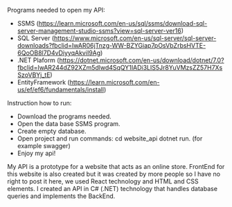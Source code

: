 Programs needed to open my API:

- SSMS (https://learn.microsoft.com/en-us/sql/ssms/download-sql-server-management-studio-ssms?view=sql-server-ver16)
- SQL Server (https://www.microsoft.com/en-us/sql-server/sql-server-downloads?fbclid=IwAR06jTnzg-WW-BZYGiap7pOsVbZrbsHVTE-6QoOB8l7D4vDiyyqAkviI9Ag)
- .NET Plaform (https://dotnet.microsoft.com/en-us/download/dotnet/7.0?fbclid=IwAR244dZ92XZm5dlwd4SqQY1IADi3LIS5Jr8YuVMzsZZ57H7XsSzoVBYj_tE)
- EntityFramework (https://learn.microsoft.com/en-us/ef/ef6/fundamentals/install)

Instruction how to run:

- Download the programs needed.
- Open the data base SSMS program.
- Create empty database.
- Open project and run commands: cd website_api dotnet run. (for example swagger)
- Enjoy my api!

My API is a prototype for a website that acts as an online store. FrontEnd for this website is also created but it was created by more people so I have no right to post it here, we used React technology and HTML and CSS elements. I created an API in C# (.NET) technology that handles database queries and implements the BackEnd. 
